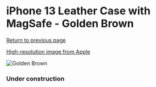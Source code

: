# iPhone 13 Leather Case with MagSafe - Golden Brown

[Return to previous page](/iphone_13)

[High-resolution image from Apple](https://store.storeimages.cdn-apple.com/8756/as-images.apple.com/is/MM103?wid=4500&hei=4500&fmt=png)

<div style="width: 384px"><img src="/everyphone/MM103.png" alt="Golden Brown"></div>

### Under construction
